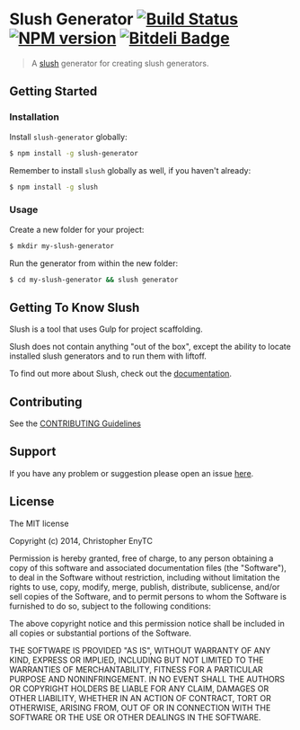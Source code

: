 # Slush Generator [![Build Status](https://secure.travis-ci.org/chrisenytc/slush-generator.png?branch=master)](https://travis-ci.org/chrisenytc/slush-generator) [![NPM version](https://badge-me.herokuapp.com/api/npm/slush-generator.png)](http://badges.enytc.com/for/npm/slush-generator) [![Bitdeli Badge](https://d2weczhvl823v0.cloudfront.net/chrisenytc/slush-generator/trend.png)](https://bitdeli.com/free "Bitdeli Badge")

> A [slush](http://klei.github.io/slush) generator for creating slush generators.


## Getting Started

### Installation

Install `slush-generator` globally:

```bash
$ npm install -g slush-generator
```

Remember to install `slush` globally as well, if you haven't already:

```bash
$ npm install -g slush
```

### Usage

Create a new folder for your project:

```bash
$ mkdir my-slush-generator
```

Run the generator from within the new folder:

```bash
$ cd my-slush-generator && slush generator
```

## Getting To Know Slush

Slush is a tool that uses Gulp for project scaffolding.

Slush does not contain anything "out of the box", except the ability to locate installed slush generators and to run them with liftoff.

To find out more about Slush, check out the [documentation](https://github.com/klei/slush).

## Contributing

See the [CONTRIBUTING Guidelines](https://github.com/chrisenytc/slush-generator/blob/master/CONTRIBUTING.md)

## Support
If you have any problem or suggestion please open an issue [here](https://github.com/chrisenytc/slush-generator/issues).

## License

The MIT license

Copyright (c) 2014, Christopher EnyTC

Permission is hereby granted, free of charge, to any person
obtaining a copy of this software and associated documentation
files (the "Software"), to deal in the Software without
restriction, including without limitation the rights to use,
copy, modify, merge, publish, distribute, sublicense, and/or sell
copies of the Software, and to permit persons to whom the
Software is furnished to do so, subject to the following
conditions:

The above copyright notice and this permission notice shall be
included in all copies or substantial portions of the Software.

THE SOFTWARE IS PROVIDED "AS IS", WITHOUT WARRANTY OF ANY KIND,
EXPRESS OR IMPLIED, INCLUDING BUT NOT LIMITED TO THE WARRANTIES
OF MERCHANTABILITY, FITNESS FOR A PARTICULAR PURPOSE AND
NONINFRINGEMENT. IN NO EVENT SHALL THE AUTHORS OR COPYRIGHT
HOLDERS BE LIABLE FOR ANY CLAIM, DAMAGES OR OTHER LIABILITY,
WHETHER IN AN ACTION OF CONTRACT, TORT OR OTHERWISE, ARISING
FROM, OUT OF OR IN CONNECTION WITH THE SOFTWARE OR THE USE OR
OTHER DEALINGS IN THE SOFTWARE.

